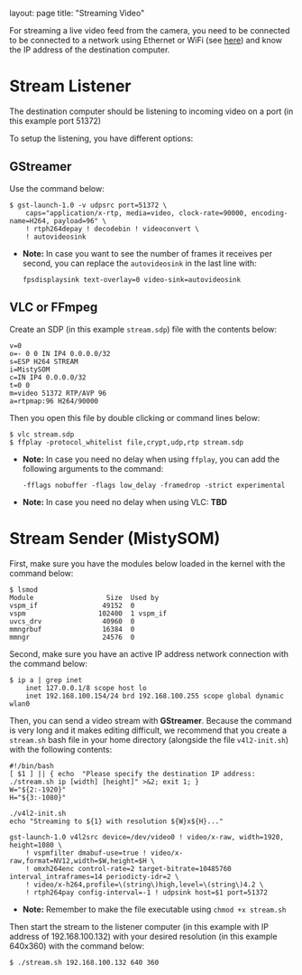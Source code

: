 layout: page
title: "Streaming Video"

For streaming a live video feed from the camera, you need to be connected to be connected to a network using Ethernet or WiFi (see [here](SetupWifi.md)) and know the IP address of the destination computer.

# Stream Listener

The destination computer should be listening to incoming video on a port (in this example port 51372)

To setup the listening, you have different options:

## GStreamer

Use the command below:

````
$ gst-launch-1.0 -v udpsrc port=51372 \
    caps="application/x-rtp, media=video, clock-rate=90000, encoding-name=H264, payload=96" \
    ! rtph264depay ! decodebin ! videoconvert \
    ! autovideosink
````
- **Note:** In case you want to see the number of frames it receives per second, you can replace the `autovideosink` in the last line with:
    ````
    fpsdisplaysink text-overlay=0 video-sink=autovideosink
    ````

## VLC or FFmpeg

Create an SDP (in this example `stream.sdp`) file with the contents below:
````
v=0
o=- 0 0 IN IP4 0.0.0.0/32
s=ESP H264 STREAM
i=MistySOM
c=IN IP4 0.0.0.0/32
t=0 0
m=video 51372 RTP/AVP 96
a=rtpmap:96 H264/90000
````
Then you open this file by double clicking or command lines below:
````
$ vlc stream.sdp
$ ffplay -protocol_whitelist file,crypt,udp,rtp stream.sdp
````
- **Note:** In case you need no delay when using ``ffplay``, you can add the following arguments to the command:

    ````
    -fflags nobuffer -flags low_delay -framedrop -strict experimental
    ````
- **Note:** In case you need no delay when using VLC:
**TBD**


# Stream Sender (MistySOM)

First, make sure you have the modules below loaded in the kernel with the command below:
````
$ lsmod
Module                  Size  Used by
vspm_if                49152  0
vspm                  102400  1 vspm_if
uvcs_drv               40960  0
mmngrbuf               16384  0
mmngr                  24576  0
````

Second, make sure you have an active IP address network connection with the command below:
````
$ ip a | grep inet
    inet 127.0.0.1/8 scope host lo
    inet 192.168.100.154/24 brd 192.168.100.255 scope global dynamic wlan0
````

Then, you can send a video stream with **GStreamer**. Because the command is very long and it makes editing difficult, we recommend that you create a `stream.sh` bash file in your home directory (alongside the file `v4l2-init.sh`) with the following contents:
````
#!/bin/bash
[ $1 ] || { echo  "Please specify the destination IP address: ./stream.sh ip [width] [height]" >&2; exit 1; }
W="${2:-1920}"
H="${3:-1080}"

./v4l2-init.sh
echo "Streaming to ${1} with resolution ${W}x${H}..."

gst-launch-1.0 v4l2src device=/dev/video0 ! video/x-raw, width=1920, height=1080 \
	! vspmfilter dmabuf-use=true ! video/x-raw,format=NV12,width=$W,height=$H \
	! omxh264enc control-rate=2 target-bitrate=10485760 interval_intraframes=14 periodicty-idr=2 \
	! video/x-h264,profile=\(string\)high,level=\(string\)4.2 \
	! rtph264pay config-interval=-1 ! udpsink host=$1 port=51372
````
- **Note:** Remember to make the file executable using `chmod +x stream.sh`

Then start the stream to the listener computer (in this example with IP address of 192.168.100.132) with your desired resolution (in this example 640x360) with the command below:
```
$ ./stream.sh 192.168.100.132 640 360
```
